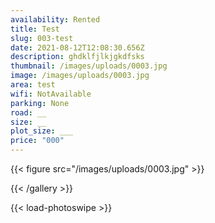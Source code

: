 ```yaml
---
availability: Rented
title: Test
slug: 003-test
date: 2021-08-12T12:08:30.656Z
description: ghdklfjlkjgkdfsks
thumbnail: /images/uploads/0003.jpg
image: /images/uploads/0003.jpg
area: test
wifi: NotAvailable
parking: None
road: __
size: __
plot_size: ___
price: "000"
---
```

{{< figure src="/images/uploads/0003.jpg" >}}

{{< /gallery >}}

{{< load-photoswipe >}}